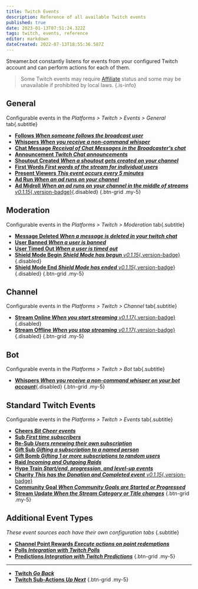 ```yaml
---
title: Twitch Events
description: Reference of all available Twitch events
published: true
date: 2023-01-13T07:51:24.322Z
tags: twitch, events, reference
editor: markdown
dateCreated: 2022-07-13T18:55:36.587Z
---
```


Streamer.bot constantly listens for events from your configured Twitch account and can perform actions for each of them.

> Some Twitch events may require [Affiliate](https://help.twitch.tv/s/article/twitch-affiliate-program-faq) status and some may be unavailable if prohibited by local laws.
{.is-info}

## General
Configurable events in the *Platforms > Twitch > Events > General* tab{.subtitle}

- [<i class="mdi mdi-account text--twitch"></i> **Follows *When someone follows the broadcast user***](/Platforms/Twitch/Events/Follows)
- [<i class="mdi mdi-account-voice text--twitch"></i> **Whispers *When you receive a non-command whisper***](/Platforms/Twitch/Events/Whispers)
- [<i class="mdi mdi-comment-outline text--twitch"></i> **Chat Message *Receival of Chat Messages in the Broadcaster's chat***](/Platforms/Twitch/Events/Chat-Message)
- [<i class="mdi mdi-bullhorn text--twitch"></i> **Announcement *Twitch Chat announcements***](/Platforms/Twitch/Events/Announcement)
- [<i class="mdi mdi-account-star text--twitch"></i> **Shoutout Created *When a shoutout gets created on your channel***](/Platforms/Twitch/Events/Shoutout-Created)
- [<i class="mdi mdi-numeric-1-box text--twitch"></i> **First Words *First words of the stream for individual users***](/Platforms/Twitch/Events/First-Words)
- [<i class="mdi mdi-account-multiple text--twitch"></i> **Present Viewers *This event occurs every 5 minutes***](/Platforms/Twitch/Events/Present-Viewers)
- [<i class="mdi mdi-television-classic text--twitch"></i> **Ad Run *When an ad runs on your channel***](/Platforms/Twitch/Events/Ad-Run)
- [<i class="mdi mdi-television-classic text--twitch"></i> **Ad Midroll *When an ad runs on your channel in the middle of streams*** *v0.1.15*{.version-badge}](/Platforms/Twitch/Events/Ad-Midroll){.disabled}
{.btn-grid .my-5}

## Moderation
Configurable events in the *Platforms > Twitch > Moderation* tab{.subtitle}

- [<i class="mdi mdi-comment-remove-outline text--twitch"></i> **Message Deleted *When a message is deleted in your twitch chat***](/Platforms/Twitch/Events/Message-Deleted)
- [<i class="mdi mdi-account-minus text--twitch"></i> **User Banned *When a user is banned***](/Platforms/Twitch/Events/User-Banned)
- [<i class="mdi mdi-account-tie-voice-off text--twitch"></i> **User Timed Out *When a user is timed out***](/Platforms/Twitch/Events/User-Timed-Out)
- [<i class="mdi mdi-shield text--twitch"></i> **Shield Mode Begin *Shield Mode has begun*** *v0.1.15*{.version-badge}](/Platforms/Twitch/Events/Shield-Mode-Begin){.disabled}
- [<i class="mdi mdi-shield text--twitch"></i> **Shield Mode End *Shield Mode has ended*** *v0.1.15*{.version-badge}](/Platforms/Twitch/Events/Shield-Mode-End){.disabled}
{.btn-grid .my-5}

## Channel
Configurable events in the *Platforms > Twitch > Channel* tab{.subtitle}

* [<i class="mdi mdi-calendar-check-outline text--twitch"></i> **Stream Online *When you start streaming*** *v0.1.17*{.version-badge}](/Platforms/Twitch/Events/Stream-Online){.disabled}
* [<i class="mdi mdi-calendar-remove-outline text--twitch"></i> **Stream Offline *When you stop streaming*** *v0.1.17*{.version-badge}](/Platforms/Twitch/Events/Stream-Offline){.disabled}
{.btn-grid .my-5}

## Bot
Configurable events in the *Platforms > Twitch > Bot* tab{.subtitle}

- [<i class="mdi mdi-account-voice text--twitch"></i> **Whispers *When you receive a non-command whisper on your bot account***](/Platforms/Twitch/Events/Bot-Whispers){.disabled}
{.btn-grid .my-5}

## Standard Twitch Events
Configurable events in the *Platforms > Twitch > Events* tab{.subtitle}

- [<i class="mdi mdi-diamond-stone text--twitch"></i> **Cheers *Bit Cheer events***](/Platforms/Twitch/Events/Cheers)
- [<i class="mdi mdi-account-star-outline text--twitch"></i> **Sub *First time subscribers***](/Platforms/Twitch/Events/Sub)
- [<i class="mdi mdi-account-star text--twitch"></i> **Re-Sub *Users renewing their own subscription***](/Platforms/Twitch/Events/Sub)
- [<i class="mdi mdi-wallet-giftcard text--twitch"></i> **Gift Sub *Gifting a subscription to a named person***](/Platforms/Twitch/Events/Gift-Sub)
- [<i class="mdi mdi-gift text--twitch"></i> **Gift Bomb *Gifting 1 or more subscriptions to random users***](/Platforms/Twitch/Events/Gift-Bomb)
- [<i class="mdi mdi-target-account text--twitch"></i> **Raid *Incoming and Outgoing Raids***](/Platforms/Twitch/Events/Raid)
- [<i class="mdi mdi-train text--twitch"></i> **Hype Train *Start/end, progression, and level-up events***](/Platforms/Twitch/Events/Hype-Train)
- [<i class="mdi mdi-charity text--twitch"></i> **Charity *This has the Donation and Completed event*** *v0.1.15*{.version-badge}](/Platforms/Twitch/Events/Charity)
- [<i class="mdi mdi-progress-check text--twitch"></i> **Community Goal *When Community Goals are Started or Progressed***](/Platforms/Twitch/Events/Community-Goal)
- [<i class="mdi mdi-update text--twitch"></i> **Stream Update *When the Stream Category or Title changes***](/Platforms/Twitch/Events/Stream-Update)
{.btn-grid .my-5}

## Additional Event Types
*These event sources each have their own configuration tabs* {.subtitle}

- [<i class="mdi mdi-adjust text--twitch"></i>**Channel Point Rewards *Execute actions on point redemptions***](/Platforms/Twitch/Channel-Point-Rewards)
- [<i class="mdi mdi-poll text--twitch"></i>**Polls *Integration with Twitch Polls***](/Platforms/Twitch/Polls)
- [<i class="mdi mdi-poll mdi-flip-h text--twitch"></i>**Predictions *Integration with Twitch Predictions***](/Platforms/Twitch/Predictions)
{.btn-grid .my-5}

---

- [<i class="mdi mdi-chevron-left"></i>**Twitch *Go Back***](/Platforms/Twitch)
- [<i class="mdi mdi-twitch text--twitch"></i>**Twitch Sub-Actions *Up Next***](/Sub-Actions/Twitch)
{.btn-grid .my-5}